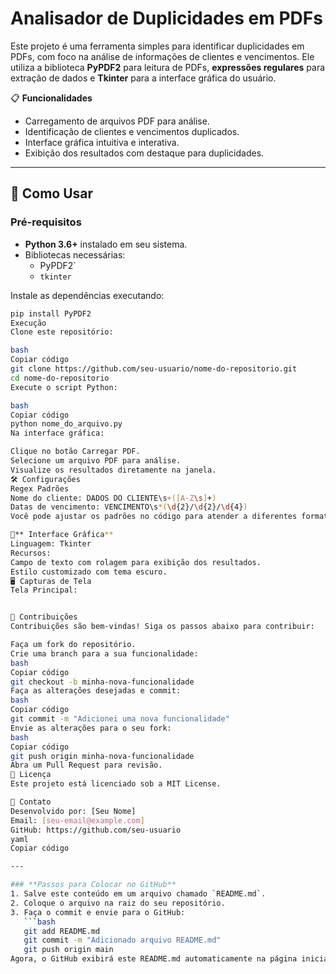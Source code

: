 # Analisador de Duplicidades em PDFs

Este projeto é uma ferramenta simples para identificar duplicidades em PDFs, com foco na análise de informações de clientes e vencimentos. Ele utiliza a biblioteca **PyPDF2** para leitura de PDFs, **expressões regulares** para extração de dados e **Tkinter** para a interface gráfica do usuário.


📋 **Funcionalidades**
- Carregamento de arquivos PDF para análise.
- Identificação de clientes e vencimentos duplicados.
- Interface gráfica intuitiva e interativa.
- Exibição dos resultados com destaque para duplicidades.

---

## 🚀 **Como Usar**

### **Pré-requisitos**
- **Python 3.6+** instalado em seu sistema.
- Bibliotecas necessárias:
  -  PyPDF2`
  - `tkinter`

Instale as dependências executando:
```bash
pip install PyPDF2
Execução
Clone este repositório:

bash
Copiar código
git clone https://github.com/seu-usuario/nome-do-repositorio.git
cd nome-do-repositorio
Execute o script Python:

bash
Copiar código
python nome_do_arquivo.py
Na interface gráfica:

Clique no botão Carregar PDF.
Selecione um arquivo PDF para análise.
Visualize os resultados diretamente na janela.
🛠 Configurações
Regex Padrões
Nome do cliente: DADOS DO CLIENTE\s+([A-Z\s]+)
Datas de vencimento: VENCIMENTO\s*(\d{2}/\d{2}/\d{4})
Você pode ajustar os padrões no código para atender a diferentes formatos de PDF.

🎨** Interface Gráfica**
Linguagem: Tkinter
Recursos:
Campo de texto com rolagem para exibição dos resultados.
Estilo customizado com tema escuro.
🖥 Capturas de Tela
Tela Principal:


🤝 Contribuições
Contribuições são bem-vindas! Siga os passos abaixo para contribuir:

Faça um fork do repositório.
Crie uma branch para a sua funcionalidade:
bash
Copiar código
git checkout -b minha-nova-funcionalidade
Faça as alterações desejadas e commit:
bash
Copiar código
git commit -m "Adicionei uma nova funcionalidade"
Envie as alterações para o seu fork:
bash
Copiar código
git push origin minha-nova-funcionalidade
Abra um Pull Request para revisão.
📝 Licença
Este projeto está licenciado sob a MIT License.

📧 Contato
Desenvolvido por: [Seu Nome]
Email: [seu-email@example.com]
GitHub: https://github.com/seu-usuario
yaml
Copiar código

---

### **Passos para Colocar no GitHub**
1. Salve este conteúdo em um arquivo chamado `README.md`.
2. Coloque o arquivo na raiz do seu repositório.
3. Faça o commit e envie para o GitHub:
   ```bash
   git add README.md
   git commit -m "Adicionado arquivo README.md"
   git push origin main
Agora, o GitHub exibirá este README.md automaticamente na página inicial do seu repositório. Se precisar de mais ajuda, é só avisar! 😊
